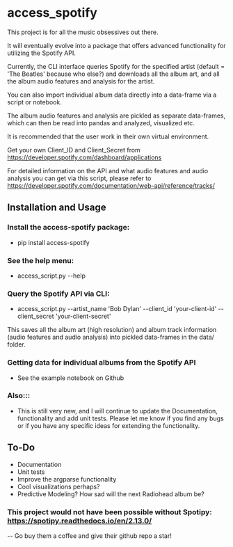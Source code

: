 # access_spotify

This project is for all the music obsessives out there. 

It will eventually evolve into a package that offers advanced functionality for utilizing the Spotify API. 

Currently, the CLI interface queries Spotify for the specified artist (default = 'The Beatles' because who else?) and 
downloads all the album art, and all the album audio features and analysis for the artist. 

You can also import individual album data directly into a data-frame via a script or notebook. 

The album audio features and analysis are pickled as separate data-frames, which can then be read into 
pandas and analyzed, visualized etc. 

It is recommended that the user work in their own virtual environment.

Get your own Client_ID and Client_Secret from https://developer.spotify.com/dashboard/applications

For detailed information on the API and what audio features and audio analysis you can get via this script, please
refer to https://developer.spotify.com/documentation/web-api/reference/tracks/

## Installation and Usage

### Install the access-spotify package:
* pip install access-spotify

### See the help menu:
* access_script.py --help

### Query the Spotify API via CLI:
* access_script.py --artist_name 'Bob Dylan' --client_id 'your-client-id' --client_secret 'your-client-secret'

This saves all the album art (high resolution) and album track information (audio features and audio analysis) 
into pickled data-frames in the data/ folder. 

### Getting data for individual albums from the Spotify API
* See the example notebook on Github

### Also::: 
* This is still very new, and I will continue to update the Documentation, functionality and add unit tests. 
Please let me know if you find any bugs or if you have any specific ideas for extending the functionality. 

## To-Do
* Documentation
* Unit tests
* Improve the argparse functionality
* Cool visualizations perhaps?
* Predictive Modeling? How sad will the next Radiohead album be? 

### This project would not have been possible without Spotipy: https://spotipy.readthedocs.io/en/2.13.0/
-- Go buy them a coffee and give their github repo a star! 